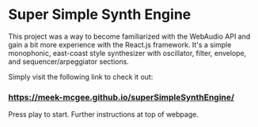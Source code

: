 # Super Simple Synth Engine
This project was a way to become familiarized with the WebAudio API and gain a bit more experience with the React.js framework. It's a simple monophonic, east-coast style synthesizer with oscillator, filter, envelope, and sequencer/arpeggiator sections. 

Simply visit the following link to check it out:

### https://meek-mcgee.github.io/superSimpleSynthEngine/

Press play to start. Further instructions at top of webpage.
